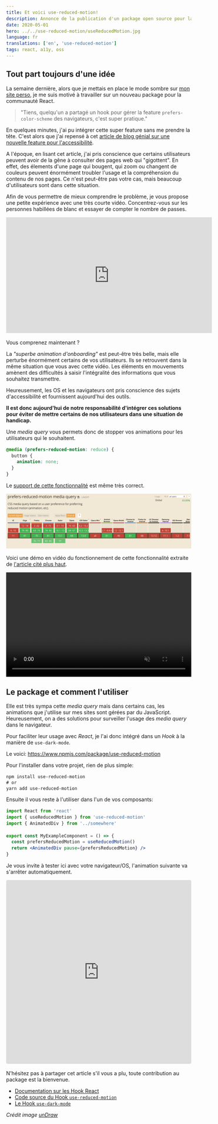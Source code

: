 ```yaml
---
title: Et voici use-reduced-motion!
description: Annonce de la publication d'un package open source pour la gestion de la réduction des mouvements pour l'accessibilité du web. Inspiré de mes lectures et voulant en apprendre plus sur les Hook de React.
date: 2020-05-01
hero: ../../use-reduced-motion/useReducedMotion.jpg
language: fr
translations: ['en', 'use-reduced-motion']
tags: react, a11y, oss
---
```


## Tout part toujours d'une idée

La semaine dernière, alors que je mettais en place le mode sombre sur [mon site perso](https://slashgear.github.io/fr/), je me suis motivé à travailler sur un nouveau package pour la communauté React.

> "Tiens, quelqu'un a partagé un hook pour gérer la feature `prefers-color-scheme` des navigateurs, c'est super pratique."

En quelques minutes, j'ai pu intégrer cette super feature sans me prendre la tête.
C'est alors que j'ai repensé à cet [article de blog génial sur une nouvelle feature pour l'accessibilité](https://web.dev/prefers-reduced-motion/).

A l'époque, en lisant cet article, j'ai pris conscience que certains utilisateurs peuvent avoir de la gêne à consulter des pages web qui "gigottent".
En effet, des élements d'une page qui bougent, qui zoom ou changent de couleurs peuvent énormément troubler l'usage et la compréhension du contenu de nos pages.
Ce n'est peut-être pas votre cas, mais beaucoup d'utilisateurs sont dans cette situation.

Afin de vous permettre de mieux comprendre le problème, je vous propose une petite expérience avec une très courte vidéo.
Concentrez-vous sur les personnes habillées de blanc et essayer de compter le nombre de passes.

<iframe width="560" height="315" src="https://www.youtube-nocookie.com/embed/Ahg6qcgoay4" frameborder="0" allow="accelerometer; autoplay; encrypted-media; gyroscope; picture-in-picture" allowfullscreen></iframe>

Vous comprenez maintenant ?

La _"superbe animation d'onboarding"_ est peut-être très belle, mais elle perturbe énormément certains de vos utilisateurs.
Ils se retrouvent dans la même situation que vous avec cette vidéo.
Les éléments en mouvements amènent des difficultés à saisir l'intégralité des informations que vous souhaitez transmettre.

Heureusement, les OS et les navigateurs ont pris conscience des sujets d'accessibilité et fournissent aujourd'hui des outils.

**Il est donc aujourd'hui de notre responsabilité d'intégrer ces solutions pour éviter de mettre certains de nos utilisateurs dans une situation de handicap.**

Une _media query_ vous permets donc de stopper vos animations pour les utilisateurs qui le souhaitent.

```css
@media (prefers-reduced-motion: reduce) {
  button {
    animation: none;
  }
}
```

Le [support de cette fonctionnalité](https://caniuse.com/#feat=prefers-reduced-motion) est même très correct.

![Support de la fonctionnalité prefers-reduced-motion en mai 2020](../../use-reduced-motion/prefersReduceMotion-support-05-2020.png)

Voici une démo en vidéo du fonctionnement de cette fonctionnalité extraite de [l'article cité plus haut](https://web.dev/prefers-reduced-motion/).

<div style="position:relative;height:0;padding-bottom:56.25%">
<video muted="" playsinline="" controls="" style=" position: absolute; top: 0; left: 0; width: 100%; height: 100%; ">
    <source src="https://storage.googleapis.com/web-dev-assets/prefers-reduced-motion/prefers-reduced-motion.mp4" type="video/mp4">
</video>
</div>

## Le package et comment l'utiliser

Elle est très sympa cette _media query_ mais dans certains cas, les animations que j'utilise sur mes sites sont gérées par du JavaScript.
Heureusement, on a des solutions pour surveiller l'usage des _media query_ dans le navigateur.

Pour faciliter leur usage avec _React_, je l'ai donc intégré dans un _Hook_ à la manière de `use-dark-mode`.

Le voici: https://www.npmjs.com/package/use-reduced-motion

Pour l'installer dans votre projet, rien de plus simple:

```shell
npm install use-reduced-motion
# or
yarn add use-reduced-motion
```

Ensuite il vous reste à l'utiliser dans l'un de vos composants:

```jsx
import React from 'react'
import { useReducedMotion } from 'use-reduced-motion'
import { AnimatedDiv } from '../somewhere'

export const MyExampleComponent = () => {
  const prefersReducedMotion = useReducedMotion()
  return <AnimatedDiv pause={prefersReducedMotion} />
}
```

Je vous invite à tester ici avec votre navigateur/OS, l'animation suivante va s'arrêter automatiquement.

<iframe
 src="https://codesandbox.io/embed/use-reduced-motion-pi966?fontsize=14&hidenavigation=1&theme=dark&view=preview"
 style="width:100%; height:500px; border:0; border-radius: 4px; overflow:hidden;"
 title="use-reduced-motion"
 allow="accelerometer; ambient-light-sensor; camera; encrypted-media; geolocation; gyroscope; hid; microphone; midi; payment; usb; vr"
 sandbox="allow-forms allow-modals allow-popups allow-presentation allow-same-origin allow-scripts"></iframe>

N'hésitez pas à partager cet article s'il vous a plu, toute contribution au package est la bienvenue.

- [Documentation sur les Hook React](https://fr.reactjs.org/docs/hooks-intro.html)
- [Code source du Hook `use-reduced-motion`](https://github.com/Slashgear/use-reduced-motion)
- [Le Hook `use-dark-mode`](https://github.com/donavon/use-dark-mode)

_Crédit image [unDraw](https://undraw.co/)_
